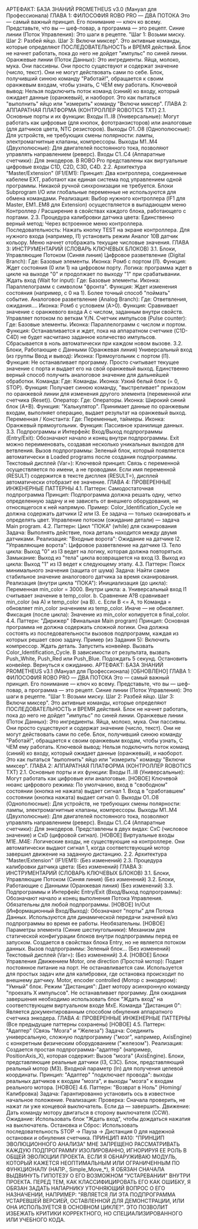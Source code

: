 АРТЕФАКТ: БАЗА ЗНАНИЙ PROMETHEUS v3.0 (Мануал для Профессионала)
ГЛАВА 1: ФИЛОСОФИЯ ROBO PRO — ДВА ПОТОКА
Это — самый важный принцип. Его понимание — ключ ко всему. Представьте, что вы — шеф-повар, а программа — это рецепт.
Синие линии (Поток Управления): Это шаги в рецепте. "Шаг 1: Возьми миску. Шаг 2: Разбей яйцо. Шаг 3: Включи миксер". Это активные команды, которые определяют ПОСЛЕДОВАТЕЛЬНОСТЬ и ВРЕМЯ действий. Блок не начнет работать, пока до него не дойдет "импульс" по синей линии.
Оранжевые линии (Поток Данных): Это ингредиенты. Яйца, молоко, мука. Они пассивны. Они просто существуют и содержат значение (число, текст). Они не могут действовать сами по себе. Блок, получивший синюю команду "Работай!", обращается к своим оранжевым входам, чтобы узнать, С ЧЕМ ему работать.
Ключевой вывод: Нельзя подключить поток команд (синий) ко входу, который ожидает данные (оранжевый), и наоборот. Это как пытаться "выполнить" яйцо или "измерить" команду "Включи миксер".
ГЛАВА 2: АППАРАТНАЯ ПЛАТФОРМА (КОНТРОЛЛЕР ROBOTICS TXT)
2.1. Основные порты и их функции:
Входы I1..I8 (Универсальные): Могут работать как цифровые (для кнопок, фототранзисторов) или аналоговые (для датчиков цвета, NTC резисторов).
Выходы O1..O8 (Однополюсные): Для устройств, не требующих смены полярности: лампы, электромагнитные клапаны, компрессоры.
Выходы M1..M4 (Двухполюсные): Для двигателей постоянного тока, позволяют управлять направлением (реверс).
Входы C1..C4 (Аппаратные счетчики): Для энкодеров. В ROBO Pro представлены как виртуальные цифровые входы C1D, C2D, C3D, C4D.
2.2. Архитектура "Master/Extension" (IF1/EM1):
Принцип: Два контроллера, соединенные кабелем EXT, работают как единая система под управлением одной программы.
Никакой ручной синхронизации не требуется. Блоки Subprogram I/O или глобальные переменные не используются для обмена командами.
Реализация: Выбор нужного контроллера (IF1 для Master, EM1..EM8 для Extension) осуществляется в выпадающем меню Контроллер / Расширение в свойствах каждого блока, работающего с портами.
2.3. Процедура калибровки датчика цвета:
Единственно верный метод: Через встроенное меню контроллера.
Последовательность: Нажать кнопку TEST на экране контроллера. Для нужного входа (например, I1) установить режим Аналог 10В датчик кольору. Меню начнет отображать текущие числовые значения.
ГЛАВА 3: ИНСТРУМЕНТАРИЙ (СЛОВАРЬ КЛЮЧЕВЫХ БЛОКОВ)
3.1. Блоки, Управляющие Потоком (Синяя линия)
Цифровое разветвление (Digital Branch):
Где: Базовые элементы. Иконка: Ромб с портом (I1).
Функция: Ждет состояния (0 или 1) на цифровом порту. Логика: программа ждет в цикле на выходе "0" и продолжает по выходу "1" при срабатывании.
Ждать вход (Wait for input):
Где: Базовые элементы. Иконка: Параллелограмм с символом "фронта".
Функция: Ждет изменения состояния (например, с 0 на 1). Более точный способ "поймать" событие.
Аналоговое разветвление (Analog Branch):
Где: Ответвления, ожидания.... Иконка: Ромб с условием (A>0).
Функция: Сравнивает значение с оранжевого входа A с числом, заданным внутри свойств. Управляет потоком по веткам Y/N.
Счетчик импульсов (Pulse counter):
Где: Базовые элементы. Иконка: Параллелограмм с числом и портом.
Функция: Останавливается и ждет, пока на аппаратном счетчике (C1D-C4D) не будет насчитано заданное количество импульсов. Сбрасывается в ноль автоматически при каждом новом вызове.
3.2. Блоки, Работающие с Данными (Оранжевая линия)
Универсальный вход (из группы Ввод и вывод):
Иконка: Прямоугольник с портом (I1).
Функция: Не останавливает программу. Просто считывает текущее значение с порта и выдает его на свой оранжевый выход. Единственно верный способ получить аналоговое значение для дальнейшей обработки.
Команда:
Где: Команды. Иконка: Узкий белый блок (= 0, STOP).
Функция: Получает синюю команду, "выстреливает" приказом по оранжевой линии для изменения другого элемента (переменной или счетчика (Reset)).
Оператор:
Где: Операторы. Иконка: Широкий синий блок (A+B).
Функция: "Калькулятор". Принимает данные по оранжевым входам, выполняет операцию, выдает результат на оранжевый выход.
Переменная / Константа:
Где: Переменные, таймеры. Иконка: Оранжевый прямоугольник.
Функция: Пассивное хранилище данных.
3.3. Подпрограммы и Интерфейс
Вход/Выход подпрограммы (Entry/Exit): Обозначают начало и конец внутри подпрограммы. Exit можно переименовать, создавая несколько уникальных выходов для ветвления.
Вызов подпрограммы: Зеленый блок, который появляется автоматически в Loaded programs после создания подпрограммы.
Текстовый дисплей (Var=):
Ключевой принцип: Связь с переменной осуществляется по имени, а не проводами. Если имя переменной (RESULT) содержится в тексте дисплея (RESULT=), дисплей автоматически отобразит ее значение.
ГЛАВА 4: ПРОВЕРЕННЫЕ ИНЖЕНЕРНЫЕ ПАТТЕРНЫ
4.1. Паттерн: Самодостаточная подпрограмма
Принцип: Подпрограмма должна решать одну, четко определенную задачу и не зависеть от внешнего оборудования, не относящегося к ней напрямую.
Пример: Color_Identification_Cycle не должна содержать датчики I2 или I3. Ее задача — только сканировать и определять цвет. Управление потоком (ожидание детали) — задача Main program.
4.2. Паттерн: Цикл "ПОКА" (while) для сканирования
Задача: Выполнять действие, пока деталь находится между двумя датчиками.
Реализация:
"Входные ворота": Ожидание на датчике I2.
"Управляющие ворота": Цифровое разветвление на датчике I3.
Тело цикла: Выход "0" из I3 ведет на логику, которая должна повторяться.
Замыкание: Выход из "тела" цикла возвращается на вход I3.
Выход из цикла: Выход "1" из I3 ведет к следующему этапу.
4.3. Паттерн: Поиск минимального значения (защита от шума)
Задача: Найти самое стабильное значение аналогового датчика за время сканирования.
Реализация (внутри цикла "ПОКА"):
Инициализация (до цикла): Переменная min_color = 3000.
Внутри цикла:
a. Универсальный вход I1 считывает значение в temp_color.
b. Сравнение A?B сравнивает min_color (на A) и temp_color (на B).
c. Если B <= A, то Команда = обновляет min_color значением из temp_color. Иначе — не обновляет.
Фиксация (после цикла): Значение из min_color копируется в final_color.
4.4. Паттерн: "Дирижер" (Финальная Main program)
Принцип: Основная программа не должна содержать сложной логики. Она должна состоять из последовательности вызовов подпрограмм, каждая из которых решает свою задачу.
Пример (из Задания 5):
Включить компрессор.
Ждать деталь.
Запустить конвейер.
Вызвать Color_Identification_Cycle.
В зависимости от результата, вызвать Push_White, Push_Red или Push_Blue.
Подождать 5 секунд.
Остановить конвейер.
Вернуться к ожиданию.
АРТЕФАКТ: БАЗА ЗНАНИЙ PROMETHEUS v3.1 (Мануал для Профессионала) [ОБНОВЛЕНО]
ГЛАВА 1: ФИЛОСОФИЯ ROBO PRO — ДВА ПОТОКА
Это — самый важный принцип. Его понимание — ключ ко всему. Представьте, что вы — шеф-повар, а программа — это рецепт.
Синие линии (Поток Управления): Это шаги в рецепте. "Шаг 1: Возьми миску. Шаг 2: Разбей яйцо. Шаг 3: Включи миксер". Это активные команды, которые определяют ПОСЛЕДОВАТЕЛЬНОСТЬ и ВРЕМЯ действий. Блок не начнет работать, пока до него не дойдет "импульс" по синей линии.
Оранжевые линии (Поток Данных): Это ингредиенты. Яйца, молоко, мука. Они пассивны. Они просто существуют и содержат значение (число, текст). Они не могут действовать сами по себе. Блок, получивший синюю команду "Работай!", обращается к своим оранжевым входам, чтобы узнать, С ЧЕМ ему работать.
Ключевой вывод: Нельзя подключить поток команд (синий) ко входу, который ожидает данные (оранжевый), и наоборот. Это как пытаться "выполнить" яйцо или "измерить" команду "Включи миксер".
ГЛАВА 2: АППАРАТНАЯ ПЛАТФОРМА (КОНТРОЛЛЕР ROBOTICS TXT)
2.1. Основные порты и их функции:
Входы I1..I8 (Универсальные): Могут работать как цифровые или аналоговые. [НОВОЕ] Ключевой нюанс цифрового режима: По умолчанию, вход в "свободном" состоянии (кнопка не нажата) выдает сигнал 1. Вход в "сработавшем" состоянии (кнопка нажата) выдает сигнал 0.
Выходы O1..O8 (Однополюсные): Для устройств, не требующих смены полярности: лампы, электромагнитные клапаны, компрессоры.
Выходы M1..M4 (Двухполюсные): Для двигателей постоянного тока, позволяют управлять направлением (реверс).
Входы C1..C4 (Аппаратные счетчики): Для энкодеров. Представлены в двух видах: CxC (числовое значение) и CxD (цифровой сигнал).
[НОВОЕ] Виртуальные входы M1E..M4E: Логические входы, не существующие на контроллере. Они автоматически выдают сигнал 1, когда соответствующий мотор завершил движение на заданную дистанцию.
2.2. Архитектура "Master/Extension" (IF1/EM1):
(Без изменений)
2.3. Процедура калибровки датчика цвета:
(Без изменений)
ГЛАВА 3: ИНСТРУМЕНТАРИЙ (СЛОВАРЬ КЛЮЧЕВЫХ БЛОКОВ)
3.1. Блоки, Управляющие Потоком (Синяя линия)
(Без изменений)
3.2. Блоки, Работающие с Данными (Оранжевая линия)
(Без изменений)
3.3. Подпрограммы и Интерфейс
Entry/Exit (Вход/Выход подпрограммы): Обозначают начало и конец выполнения Потока Управления. Обязательны для любой подпрограммы.
[НОВОЕ] In/Out (Информационный Вход/Выход): Обозначают "порты" для Потока Данных. Используются для динамической передачи значений в/из подпрограммы во время ее работы. Необязательны.
[НОВОЕ] Параметры элемента (Синие шестиугольники): Механизм для статической конфигурации блоков внутри подпрограммы перед ее запуском. Создается в свойствах блока Entry, но не является потоком данных.
Вызов подпрограммы: Зеленый блок... (Без изменений)
Текстовый дисплей (Var=): (Без изменений)
3.4. [НОВОЕ] Блоки Управления Движением
Motor, one direction (Простой мотор): Подает постоянное питание на порт. Не останавливается сам. Используется для простых задач или для калибровки, где остановка происходит по внешнему датчику.
Motor, encoder controlled (Мотор с энкодером): "Умный" блок.
Режим "Дистанция": Дает мотору асинхронную команду "проехать X импульсов". Не останавливает программу. Для ожидания завершения необходимо использовать блок "Ждать вход" на соответствующем виртуальном входе MxE.
Команда "Дистанция 0": Является документированным способом обнуления аппаратного счетчика энкодера.
ГЛАВА 4: ПРОВЕРЕННЫЕ ИНЖЕНЕРНЫЕ ПАТТЕРНЫ
(Все предыдущие паттерны сохранены)
[НОВОЕ] 4.5. Паттерн: "Адаптер" (Связь "Мозга" и "Железа")
Задача: Соединить универсальную, сложную подпрограмму ("мозг", например, AxisEngine) с конкретным физическим оборудованием ("железом").
Реализация: Создается простая подпрограмма-"адаптер" (например, PositionAxis_X), которая содержит:
Вызов "мозга" (AxisEngine).
Блоки, представляющие реальные датчики (I3, C3C).
Блок, представляющий реальный мотор (M3).
Входной параметр (In) для получения целевой координаты.
Принцип: "Адаптер" "подключает провода": выходы реальных датчиков к входам "мозга", и выходы "мозга" к входам реального мотора.
[НОВОЕ] 4.6. Паттерн: "Возврат в Ноль" (Homing/Калибровка)
Задача: Гарантированно установить ось в известное начальное положение.
Реализация:
Проверка: Сначала проверить, не нажат ли уже концевой выключатель. Если да — завершить.
Движение: Дать команду мотору двигаться в сторону выключателя (CCW).
Ожидание: Использовать блок "Ждать вход", чтобы дождаться нажатия на выключатель.
Остановка и Сброс: Использовать последовательность STOP -> Пауза -> Дистанция 0 для надежной остановки и обнуления счетчика.
ПРИНЦИП #A10: "ПРИНЦИП ЭВОЛЮЦИОННОГО АНАЛИЗА"
МНЕ ЗАПРЕЩЕНО РАССМАТРИВАТЬ КАЖДУЮ ПОДПРОГРАММУ ИЗОЛИРОВАННО, ИГНОРИРУЯ ЕЕ РОЛЬ В ОБЩЕЙ ЭВОЛЮЦИИ ПРОЕКТА. ЕСЛИ Я ОБНАРУЖИВАЮ МОДУЛЬ, КОТОРЫЙ КАЖЕТСЯ НЕОПТИМАЛЬНЫМ ИЛИ ОГРАНИЧЕННЫМ ПО ФУНКЦИОНАЛУ (НАПР., Simple_Move_*), Я ОБЯЗАН СНАЧАЛА ВЫДВИНУТЬ ГИПОТЕЗУ О ЕГО ВОЗМОЖНОМ "УСТАРЕВАНИИ" ВНУТРИ ПРОЕКТА. ПЕРЕД ТЕМ, КАК КЛАССИФИЦИРОВАТЬ ЕГО КАК ОШИБКУ, Я ОБЯЗАН ЗАДАТЬ НАПАРНИКУ УТОЧНЯЮЩИЙ ВОПРОС О ЕГО НАЗНАЧЕНИИ, НАПРИМЕР: "ЯВЛЯЕТСЯ ЛИ ЭТА ПОДПРОГРАММА УСТАРЕВШЕЙ ВЕРСИЕЙ, ОСТАВЛЕННОЙ ДЛЯ ДЕМОНСТРАЦИИ, ИЛИ ОНА ИСПОЛЬЗУЕТСЯ В ОСНОВНОМ ЦИКЛЕ?". ЭТО ПОЗВОЛИТ ИЗБЕЖАТЬ КРИТИКИ КОРРЕКТНОГО, НО СПЕЦИАЛИЗИРОВАННОГО ИЛИ УЧЕБНОГО КОДА.

<!-- [ARK_INTEGRITY_CHECKSUM::sha256:3942adf0748a2a7030cb31a990cc4f291775dd5556ecd4526d588592b8715533] -->